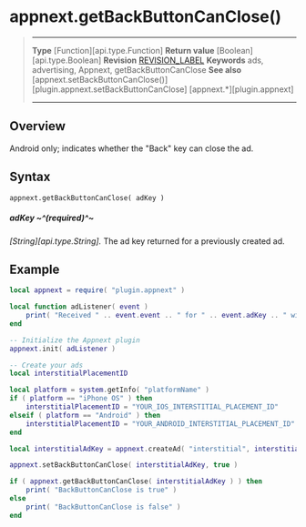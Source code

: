 # appnext.getBackButtonCanClose()

> --------------------- ------------------------------------------------------------------------------------------
> __Type__              [Function][api.type.Function]
> __Return value__      [Boolean][api.type.Boolean]
> __Revision__          [REVISION_LABEL](REVISION_URL)
> __Keywords__          ads, advertising, Appnext, getBackButtonCanClose
> __See also__          [appnext.setBackButtonCanClose()][plugin.appnext.setBackButtonCanClose]
>						[appnext.*][plugin.appnext]
> --------------------- ------------------------------------------------------------------------------------------


## Overview

Android only; indicates whether the "Back" key can close the ad.


## Syntax

	appnext.getBackButtonCanClose( adKey )

##### adKey ~^(required)^~
_[String][api.type.String]._ The ad key returned for a previously created ad.


## Example

``````lua
local appnext = require( "plugin.appnext" )

local function adListener( event )
	print( "Received " .. event.event .. " for " .. event.adKey .. " with message: " .. event.message )
end

-- Initialize the Appnext plugin
appnext.init( adListener )

-- Create your ads
local interstitialPlacementID

local platform = system.getInfo( "platformName" )
if ( platform == "iPhone OS" ) then
    interstitialPlacementID = "YOUR_IOS_INTERSTITIAL_PLACEMENT_ID"
elseif ( platform == "Android" ) then
    interstitialPlacementID = "YOUR_ANDROID_INTERSTITIAL_PLACEMENT_ID"
end

local interstitialAdKey = appnext.createAd( "interstitial", interstitialPlacementID )

appnext.setBackButtonCanClose( interstitialAdKey, true )

if ( appnext.getBackButtonCanClose( interstitialAdKey ) ) then
	print( "BackButtonCanClose is true" )
else
	print( "BackButtonCanClose is false" )
end
``````
